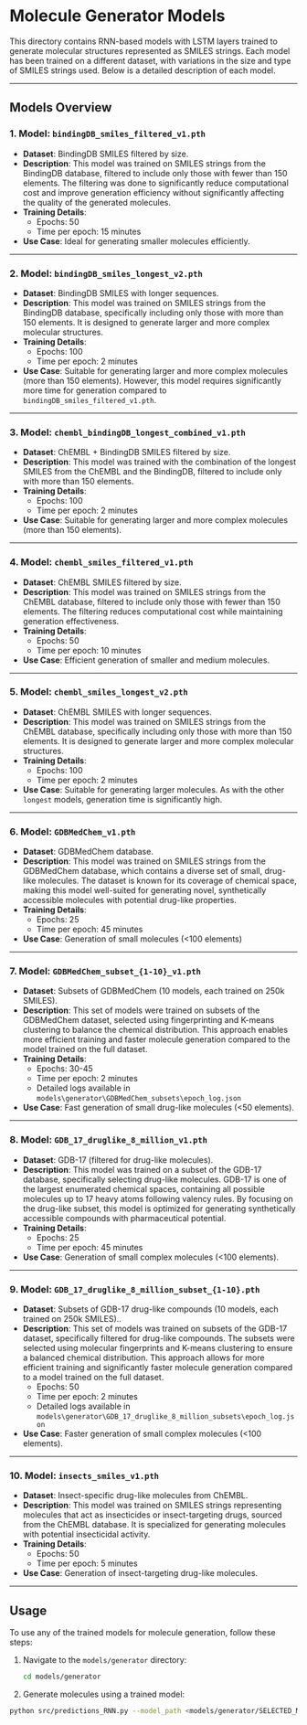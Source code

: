 # Molecule Generator Models

This directory contains RNN-based models with LSTM layers trained to generate molecular structures represented as SMILES strings. Each model has been trained on a different dataset, with variations in the size and type of SMILES strings used. Below is a detailed description of each model.

---

## Models Overview

### 1. **Model: `bindingDB_smiles_filtered_v1.pth`**

- **Dataset**: BindingDB SMILES filtered by size.
- **Description**: This model was trained on SMILES strings from the BindingDB database, filtered to include only those with fewer than 150 elements. The filtering was done to significantly reduce computational cost and improve generation efficiency without significantly affecting the quality of the generated molecules.
- **Training Details**:
  - Epochs: 50
  - Time per epoch: 15 minutes
- **Use Case**: Ideal for generating smaller molecules efficiently.

---

### 2. **Model: `bindingDB_smiles_longest_v2.pth`**

- **Dataset**: BindingDB SMILES with longer sequences.
- **Description**: This model was trained on SMILES strings from the BindingDB database, specifically including only those with more than 150 elements. It is designed to generate larger and more complex molecular structures.
- **Training Details**:
  - Epochs: 100
  - Time per epoch: 2 minutes
- **Use Case**: Suitable for generating larger and more complex molecules (more than 150 elements). However, this model requires significantly more time for generation compared to `bindingDB_smiles_filtered_v1.pth`.

---
### 3. **Model: `chembl_bindingDB_longest_combined_v1.pth`**

- **Dataset**: ChEMBL + BindingDB SMILES filtered by size.
- **Description**: This model was trained with the combination of the longest SMILES from the ChEMBL and the BindingDB, filtered to include only with more than 150 elements. 
- **Training Details**:
  - Epochs: 100
  - Time per epoch: 2 minutes
- **Use Case**: Suitable for generating larger and more complex molecules (more than 150 elements).

---
### 4. **Model: `chembl_smiles_filtered_v1.pth`**

- **Dataset**: ChEMBL SMILES filtered by size.
- **Description**: This model was trained on SMILES strings from the ChEMBL database, filtered to include only those with fewer than 150 elements. The filtering reduces computational cost while maintaining generation effectiveness.
- **Training Details**:
  - Epochs: 50
  - Time per epoch: 10 minutes
- **Use Case**: Efficient generation of smaller and medium molecules.

---

### 5. **Model: `chembl_smiles_longest_v2.pth`**

- **Dataset**: ChEMBL SMILES with longer sequences.
- **Description**: This model was trained on SMILES strings from the ChEMBL database, specifically including only those with more than 150 elements. It is designed to generate larger and more complex molecular structures.
- **Training Details**:
  - Epochs: 100
  - Time per epoch: 2 minutes
- **Use Case**: Suitable for generating larger molecules. As with the other `longest` models, generation time is significantly high.

---

### 6. **Model: `GDBMedChem_v1.pth`**

- **Dataset**: GDBMedChem database.
- **Description**: This model was trained on SMILES strings from the GDBMedChem database, which contains a diverse set of small, drug-like molecules. The dataset is known for its coverage of chemical space, making this model well-suited for generating novel, synthetically accessible molecules with potential drug-like properties.
- **Training Details**:
  - Epochs: 25
  - Time per epoch: 45 minutes
- **Use Case**: Generation of small molecules (<100 elements)
---

### 7. **Model: `GDBMedChem_subset_{1-10}_v1.pth`**

- **Dataset**: Subsets of GDBMedChem (10 models, each trained on 250k SMILES).
- **Description**: This set of models were trained on subsets of the GDBMedChem dataset, selected using fingerprinting and K-means clustering to balance the chemical distribution. This approach enables more efficient training and faster molecule generation compared to the model trained on the full dataset.
- **Training Details**:
  - Epochs: 30-45
  - Time per epoch: 2 minutes
  - Detailed logs available in `models\generator\GDBMedChem_subsets\epoch_log.json`
- **Use Case**:  Fast generation of small drug-like molecules (<50 elements).
---

### 8. **Model: `GDB_17_druglike_8_million_v1.pth`**

- **Dataset**: GDB-17 (filtered for drug-like molecules).
- **Description**: This model was trained on a subset of the GDB-17 database, specifically selecting drug-like molecules. GDB-17 is one of the largest enumerated chemical spaces, containing all possible molecules up to 17 heavy atoms following valency rules. By focusing on the drug-like subset, this model is optimized for generating synthetically accessible compounds with pharmaceutical potential.
- **Training Details**:
  - Epochs: 25
  - Time per epoch: 45 minutes
- **Use Case**:  Generation of small complex molecules (<100 elements).
---

### 9. **Model: `GDB_17_druglike_8_million_subset_{1-10}.pth`**

- **Dataset**: Subsets of GDB-17 drug-like compounds (10 models, each trained on 250k SMILES)..
- **Description**: This set of models was trained on subsets of the GDB-17 dataset, specifically filtered for drug-like compounds. The subsets were selected using molecular fingerprints and K-means clustering to ensure a balanced chemical distribution. This approach allows for more efficient training and significantly faster molecule generation compared to a model trained on the full dataset.
  - Epochs: 50
  - Time per epoch: 2 minutes
  - Detailed logs available in `models\generator\GDB_17_druglike_8_million_subsets\epoch_log.json`
- **Use Case**:  Faster generation of small complex molecules (<100 elements).

---

### 10. **Model: `insects_smiles_v1.pth`**

- **Dataset**: Insect-specific drug-like molecules from ChEMBL.
- **Description**: This model was trained on SMILES strings representing molecules that act as insecticides or insect-targeting drugs, sourced from the ChEMBL database. It is specialized for generating molecules with potential insecticidal activity.
- **Training Details**:
  - Epochs: 50
  - Time per epoch: 5 minutes
- **Use Case**: Generation of insect-targeting drug-like molecules.

---

## Usage

To use any of the trained models for molecule generation, follow these steps:

1. Navigate to the `models/generator` directory:

   ```bash
   cd models/generator
   ```
2. Generate molecules using a trained model:

```bash
python src/predictions_RNN.py --model_path <models/generator/SELECTED_MODEL> ...
```
